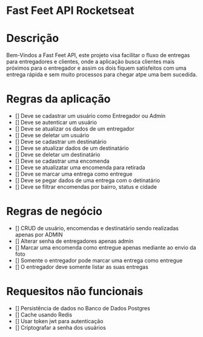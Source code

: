# Fast Feet API Rocketseat

# Descrição

<p> Bem-Vindos a Fast Feet API, este projeto visa facilitar o fluxo de entregas para entregadores e clientes, onde a aplicação busca clientes mais próximos para o entregador e assim os dois fiquem satisfeitos com uma entrega rápida e sem muito processos para chegar atpe uma bem sucedida.</p>

# Regras da aplicação

- [] Deve se cadastrar um usuário como Entregador ou Admin
- [] Deve se autenticar um usuário
- [] Deve se atualizar os dados de um entregador
- [] Deve se deletar um usuário
- [] Deve se cadastrar um destinatário 
- [] Deve se atualizar dados de um destinatário
- [] Deve se deletar um destinatário
- [] Deve se cadastrar uma encomenda
- [] Deve se atualizatar uma encomenda para retirada
- [] Deve se marcar uma entrega como entregue
- [] Deve se pegar dados de uma entrega com o detinatário
- [] Deve se filtrar encomendas por bairro, status e cidade

# Regras de negócio

- [] CRUD de usuário, encomendas e destinatário sendo realizadas apenas por ADMIN
- [] Alterar senha de entregadores apenas admin
- [] Marcar uma encomenda como entregue apenas mediante ao envio da foto
- [] Somente o entregador pode marcar uma entrega como entregue
- [] O entregador deve somente listar as suas entregas

# Requesitos não funcionais

- [] Persistência de dados no Banco de Dados Postgres
- [] Cache usando Redis
- [] Usar token jwt para autenticação
- [] Criptografar a senha dos usuários